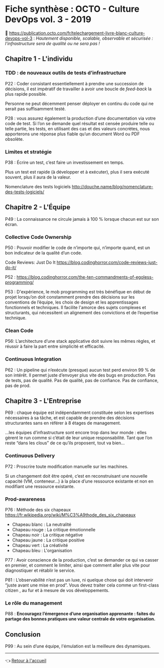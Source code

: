 # Fiche synthèse : OCTO - Culture DevOps vol. 3 - 2019

:link: <https://publication.octo.com/fr/telechargement-livre-blanc-culture-devops-vol-3> : _Hautement disponible, scalable, observable et sécurisée : l’infrastructure sera de qualité ou ne sera pas !_

## Chapitre 1 - L'individu

### TDD : de nouveaux outils de tests d’infrastructure

P22 : Coder consistant essentiellement à prendre une succession de décisions, il est impératif de travailler à avoir une boucle de _feed-back_ la plus rapide possible.

Personne ne peut décemment penser déployer en continu du code qui ne
serait pas suffisamment testé.

P28 : vous assurez également la production d’une documentation via votre code de test. Si l’on se demande quel résultat est censée produire telle ou telle partie, les tests, en utilisant des cas et des valeurs concrètes, nous
apporterons une réponse plus fiable qu’un document Word ou PDF obsolète.

### Limites et stratégie

P38 : Écrire un test, c’est faire un investissement en temps.

Plus un test est rapide (à développer et à exécuter), plus il sera exécuté souvent, plus il aura de la valeur.

Nomenclature des tests logiciels <http://douche.name/blog/nomenclature-des-tests-logiciels/>

## Chapitre 2 - L'Équipe

P49 : La connaissance ne circule jamais à 100 % lorsque chacun est sur son
écran.

### Collective Code Ownership

P50 : Pouvoir modifier le code de n’importe qui, n’importe quand, est un bon
indicateur de la qualité d’un code.

Code Reviews: Just Do It <https://blog.codinghorror.com/code-reviews-just-do-it/>

P52 : <https://blog.codinghorror.com/the-ten-commandments-of-egoless-programming/>

P53 : D'expérience, le mob programming est très bénéfique en début de projet lorsqu’on doit constamment prendre des décisions sur les conventions de l’équipe, les choix de design et les apprentissages fonctionnels et techniques. Il facilite l'amorce des sujets complexes et
structurants, qui nécessitent un alignement des convictions et de l’expertise technique.

### Clean Code

P56: L’architecture d’une stack applicative doit suivre les mêmes règles, et réussir à faire la part entre simplicité et efficacité.

### Continuous Integration

P62 : Un pipeline qui n’exécute (presque) aucun test perd environ 99 % de son intérêt. Il permet juste d’envoyer plus vite des bugs en production. Pas de tests, pas de qualité. Pas de qualité, pas de confiance. Pas de confiance, pas de prod.

## Chapitre 3 - L'Entreprise

P69 : chaque équipe est indépendamment constituée selon les expertises
nécessaires à sa tâche, et est capable de prendre des décisions structurantes sans en référer à 8 étages de management.

...les équipes d’infrastructure sont encore trop dans leur monde : elles gèrent le run comme si c’était de leur unique responsabilité. Tant que l’on reste “dans les clous” de ce qu’ils proposent, tout va bien...

### Continuous Delivery

P72 : Proscrire toute modification manuelle sur les machines.

Si un changement doit être opéré, c’est en reconstruisant une nouvelle capacité (VM, conteneur...) à la place d’une ressource existante et non en modifiant une ressource existante.

### Prod-awareness

P76 : Méthode des six chapeaux <https://fr.wikipedia.org/wiki/M%C3%A9thode_des_six_chapeaux>

* Chapeau blanc : La neutralité
* Chapeau rouge : La critique émotionnelle
* Chapeau noir : La critique négative
* Chapeau jaune : La critique positive
* Chapeau vert : La créativité
* Chapeau bleu : L'organisation

P77 : Avoir conscience de la production, c’est se demander ce qui va casser en premier, et comment le limiter, ainsi que comment aller plus vite pour diagnostiquer et rétablir le service.

P81 : L’observabilité n’est pas un luxe, ni quelque chose qui doit intervenir “juste avant une mise en prod”. Vous devez traiter cela comme un first-class citizen , au fur et à mesure de vos développements.

### Le rôle du management

P88 : **Encouragez l’émergence d’une organisation apprenante : faites du partage des bonnes pratiques une valeur centrale de votre organisation.**

## Conclusion

P99 : Au sein d’une équipe, l'émulation est la meilleure des dynamiques.

---
:point_left: [Retour à l'accueil](../README.md)
